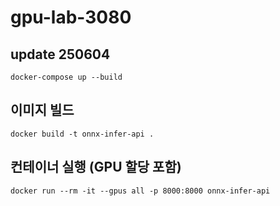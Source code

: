 # gpu-lab-3080

## update 250604
`docker-compose up --build`

## 이미지 빌드
`docker build -t onnx-infer-api .`

## 컨테이너 실행 (GPU 할당 포함)
`docker run --rm -it --gpus all -p 8000:8000 onnx-infer-api`

